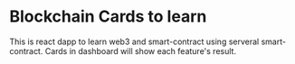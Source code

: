 # Blockchain Cards to learn

This is react dapp to learn web3 and smart-contract using serveral smart-contract.
Cards in dashboard will show each feature's result.
